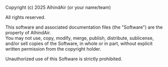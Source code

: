Copyright (c) 2025 AlhindAir (or your name/team)

All rights reserved.

This software and associated documentation files (the "Software") are the property of AlhindAir.  
You may not use, copy, modify, merge, publish, distribute, sublicense, and/or sell copies of the Software, in whole or in part, without explicit written permission from the copyright holder.  

Unauthorized use of this Software is strictly prohibited.
